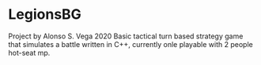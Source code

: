 # LegionsBG

Project by Alonso S. Vega 2020
Basic tactical turn based strategy game that simulates a battle written in C++, currently onle playable with 2 people hot-seat mp.

